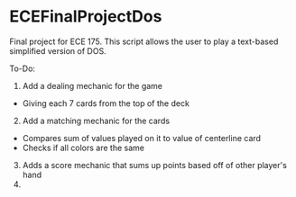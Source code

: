 # ECEFinalProjectDos
Final project for ECE 175. This script allows the user to play a text-based simplified version of DOS.

To-Do:
1. Add a dealing mechanic for the game
  - Giving each 7 cards from the top of the deck 
2. Add a matching mechanic for the cards
  - Compares sum of values played on it to value of centerline card
  - Checks if all colors are the same
3. Adds a score mechanic that sums up points based off of other player's hand
4. 
